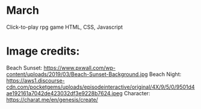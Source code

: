 # March
Click-to-play rpg game
HTML, CSS, Javascript

# Image credits: 
Beach Sunset: https://www.pxwall.com/wp-content/uploads/2019/03/Beach-Sunset-Background.jpg
Beach Night: https://aws1.discourse-cdn.com/pocketgems/uploads/episodeinteractive/original/4X/9/5/0/9501d4ae192161a7042de423032df3e9228b7624.jpeg
Character: https://charat.me/en/genesis/create/
